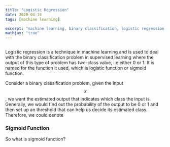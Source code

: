 ```yaml
---
title: "Logistic Regression"
date: 2020-04-18
tags: [machine learning]

excerpt: "machine learning, binary classification, logistic regression, logistic funtion"
mathjax: "true"
---
```

<img src="{{ site.url }}{{ site.baseurl }}/images/logistic regression/header_img.png" alt="">


Logistic regression is a technique in machine learning and is used to deal with the binary classification problem in supervised learning where the output of this type of problem has two-class value, i.e either 0 or 1. It is named for the function it used, which is logistic function or sigmoid function.

Consider a binary classification problem, given the input $$x$$, we want the estimated output that indicates which class the input is. Generally, we would find out the probability of the output to be 0 or 1 and then set up an threshold that can help us decide its estimated class. Therefore, we could denote

<!-- the probability of the estimated output as $$\hat{y}$$ and thus $$\hat{y}=P(y|X)$$. Obviously, the value of $$\hat{y}$$ will be between 0 and 1, i.e. $$0\le \hay{y}\le 1$$. On the other hand, our hypothesis model is $$z=wx+b$$ so as to estimate the output by using weight $$w$$ and bias $$b$$. Clearly the value of $$z$$ is not the probability of chance between 0 and 1. Therefore, in order to generate the output in the form of probability, we could transform $$z$$ to $$\hat{y}$$ by using the logistic function or sigmoid function.
 -->

### Sigmoid Function

So what is sigmoid function?
